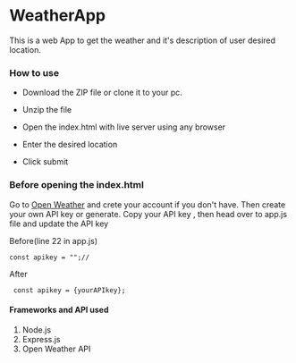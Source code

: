 # WeatherApp

This is a web App to get the weather and it's description of user desired location.

 ### How to use

  * Download the ZIP file or clone it to your pc.
  
  * Unzip the file
  
  * Open the index.html with live server using any browser
  
  * Enter the desired location
  
  * Click submit
  
 ### Before opening the index.html
 
 Go to [Open Weather](https://openweather.org) and crete your account if you don't have. Then create your own API key or generate. Copy your API key , then head over to app.js file and update the API key



 Before(line 22 in app.js)
 ``` 
 const apikey = "";//
 ```
 
 
 After
 ```
  const apikey = {yourAPIkey};
 ```
 
 
#### Frameworks and API used
1. Node.js
2. Express.js
3. Open Weather API
